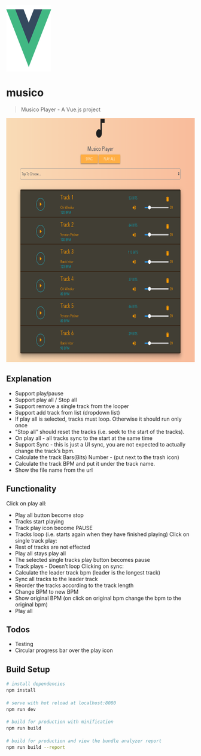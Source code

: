 <img align="center" width="120" height="178"
     title="Vue logo" src="./src/assets/logo.png">

# musico

> Musico Player - A Vue.js project

<p align="center">
  <img src="./src/assets/ScreenShot.png" alt="Musico example"
       width="650" height="650">
</p>

## Explanation

*	Support play/pause
*	Support play all / Stop all
*	Support remove a single track from the looper
*	Support add track from list (dropdown list)
*	If play all is selected, tracks must loop. Otherwise it should run only once
*	“Stop all” should reset the tracks (i.e. seek to the start of the tracks).
*	On play all - all tracks sync to the start at the same time
*	Support Sync - this is just a UI sync, you are not expected to actually change the track’s bpm.
*	Calculate the track Bars(Bits) Number  - (put next to the trash icon)
*	Calculate the track BPM and put it under the track name.
*	Show the file name from the url


## Functionality

Click on play all:
*	Play all button become stop
*	Tracks start playing
*	Track play icon become PAUSE
*	Tracks loop (i.e. starts again when they have finished playing)
Click on single track play:
*	Rest of tracks are not effected
*	Play all stays play all
*	The selected single tracks play button becomes pause
*	Track plays - Doesn’t loop
Clicking on sync:
*	Calculate the leader track bpm  (leader is the longest track)
*	Sync all tracks to the leader track
*	Reorder the tracks according to the track length
*	Change BPM to new BPM
*	Show original BPM (on click on original bpm change the bpm to the original bpm)
*	Play all

## Todos
   * Testing
   * Circular progress bar over the play icon

## Build Setup

``` bash
# install dependencies
npm install

# serve with hot reload at localhost:8080
npm run dev

# build for production with minification
npm run build

# build for production and view the bundle analyzer report
npm run build --report
```

